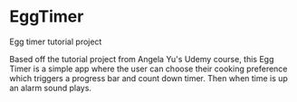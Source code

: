 # EggTimer
Egg timer tutorial project

Based off the tutorial project from Angela Yu's Udemy course, this Egg Timer is a simple app where the user can choose their cooking preference which triggers a progress bar and count down timer. Then when time is up an alarm sound plays.
